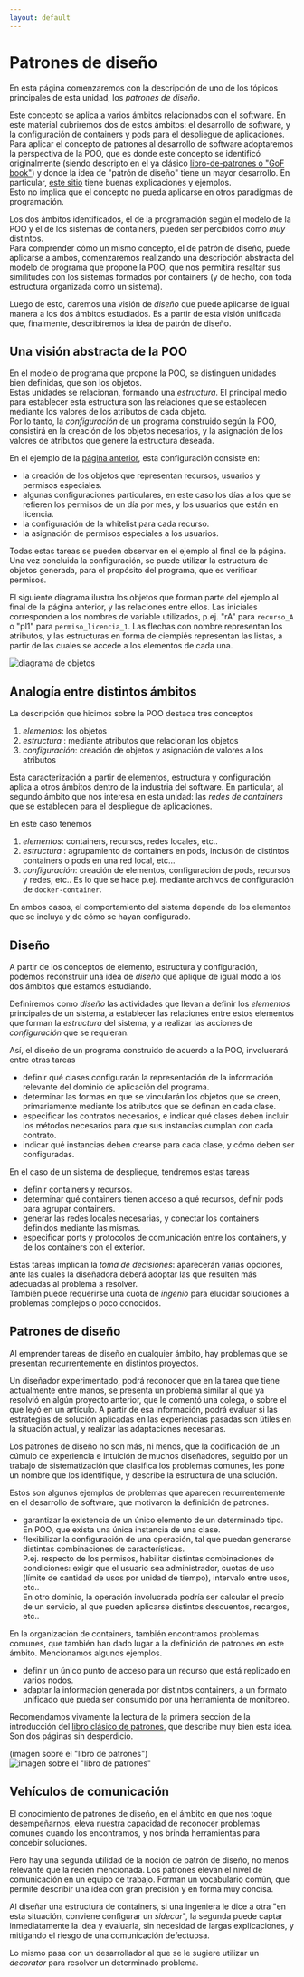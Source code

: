 ```yaml
---
layout: default
---
```


# Patrones de diseño

En esta página comenzaremos con la descripción de uno de los tópicos principales de esta unidad, los _patrones de diseño_.

Este concepto se aplica a varios ámbitos relacionados con el software. En este material cubriremos dos de estos ámbitos: el desarrollo de software, y la configuración de containers y pods para el despliegue de aplicaciones.  
Para aplicar el concepto de patrones al desarrollo de software adoptaremos la perspectiva de la POO, que es donde este concepto se identificó originalmente (siendo descripto en el ya clásico [libro-de-patrones o "GoF book"](https://www.amazon.com/-/es/Erich-Gamma-ebook/dp/B000SEIBB8)) y donde la idea de "patrón de diseño" tiene un mayor desarrollo. En particular, [este sitio](https://refactoring.guru/design-patterns) tiene buenas explicaciones y ejemplos.  
Esto no implica que el concepto no pueda aplicarse en otros paradigmas de programación.

Los dos ámbitos identificados, el de la programación según el modelo de la POO y el de los sistemas de containers, pueden ser percibidos como _muy_ distintos.  
Para comprender cómo un mismo concepto, el de patrón de diseño, puede aplicarse a ambos, comenzaremos realizando una descripción abstracta del modelo de programa que propone la POO, que nos permitirá resaltar sus similitudes con los sistemas formados por  containers (y de hecho, con toda estructura organizada como un sistema).

Luego de esto, daremos una visión de _diseño_ que puede aplicarse de igual manera a los dos ámbitos estudiados. Es a partir de esta visión unificada que, finalmente, describiremos la idea de patrón de diseño.


## Una visión abstracta de la POO
En el modelo de programa que propone la POO, se distinguen unidades bien definidas, que son los objetos.  
Estas unidades se relacionan, formando una _estructura_. El principal medio para establecer esta estructura son las relaciones que se establecen mediante los valores de los atributos de cada objeto.  
Por lo tanto, la _configuración_ de un programa construido según la POO, consistirá en la creación de los objetos necesarios, y la asignación de los valores de atributos que genere la estructura deseada.

En el ejemplo de la [página anterior](./oop-algo-mas.md), esta configuración consiste en:
- la creación de los objetos que representan recursos, usuarios y permisos especiales.
- algunas configuraciones particulares, en este caso los días a los que se refieren los permisos de un día por mes, y los usuarios que están en licencia.
- la configuración de la whitelist para cada recurso.
- la asignación de permisos especiales a los usuarios.

Todas estas tareas se pueden observar en el ejemplo al final de la página. Una vez concluida la configuración, se puede utilizar la estructura de objetos generada, para el propósito del programa, que es verificar permisos. 

El siguiente diagrama ilustra los objetos que forman parte del ejemplo al final de la página anterior, y las relaciones entre ellos. Las iniciales corresponden a los nombres de variable utilizados, p.ej. "rA" para `recurso_A` o "pl1" para `permiso_licencia_1`. Las flechas con nombre representan los atributos, y las estructuras en forma de ciempiés representan las listas, a partir de las cuales se accede a los elementos de cada una.

![diagrama de objetos](./images/permisos-especiales-diagrama.jpg) 


## Analogía entre distintos ámbitos
La descripción que hicimos sobre la POO destaca tres conceptos
1. _elementos_: los objetos
2. _estructura_ : mediante atributos que relacionan los objetos
3. _configuración_: creación de objetos y asignación de valores a los atributos

Esta caracterización a partir de elementos, estructura y configuración aplica a otros ámbitos dentro de la industria del software. En particular, al segundo ámbito que nos interesa en esta unidad: las _redes de containers_ que se establecen para el despliegue de aplicaciones.

En este caso tenemos
1. _elementos_: containers, recursos, redes locales, etc..
2. _estructura_ : agrupamiento de containers en pods, inclusión de distintos containers o pods en una red local, etc...
3. _configuración_: creación de elementos, configuración de pods, recursos y redes, etc.. Es lo que se hace p.ej. mediante archivos de configuración de `docker-container`. 

En ambos casos, el comportamiento del sistema depende de los elementos que se incluya y de cómo se hayan configurado.


## Diseño
A partir de los conceptos de elemento, estructura y configuración, podemos reconstruir una idea de _diseño_ que aplique de igual modo a los dos ámbitos que estamos estudiando.

Definiremos como _diseño_ las actividades que llevan a definir los _elementos_ principales de un sistema, a establecer las relaciones entre estos elementos que forman la _estructura_ del sistema, y a realizar las acciones de _configuración_ que se requieran.

Así, el diseño de un programa construido de acuerdo a la POO, involucrará entre otras tareas
- definir qué clases configurarán la representación de la información relevante del dominio de aplicación del programa.
- determinar las formas en que se vincularán los objetos que se creen, primariamente mediante los atributos que se definan en cada clase.
- especificar los contratos necesarios, e indicar qué clases deben incluir los métodos necesarios para que sus instancias cumplan con cada contrato.
- indicar qué instancias deben crearse para cada clase, y cómo deben ser configuradas.

En el caso de un sistema de despliegue, tendremos estas tareas
- definir containers y recursos.
- determinar qué containers tienen acceso a qué recursos, definir pods para agrupar containers.
- generar las redes locales necesarias, y conectar los containers definidos mediante las mismas.
- especificar ports y protocolos de comunicación entre los containers, y de los containers con el exterior.

Estas tareas implican la _toma de decisiones_: aparecerán varias opciones, ante las cuales la diseñadora deberá adoptar las que resulten más adecuadas al problema a resolver.  
También puede requerirse una cuota de _ingenio_ para elucidar soluciones a problemas complejos o poco conocidos.


## Patrones de diseño
Al emprender tareas de diseño en cualquier ámbito, hay problemas que se presentan recurrentemente en distintos proyectos. 

Un diseñador experimentado, podrá reconocer que en la tarea que tiene actualmente entre manos, se presenta un problema similar al que ya resolvió en algún proyecto anterior, que le comentó una colega, o sobre el que leyó en un artículo. A partir de esa información, podrá evaluar si las estrategias de solución aplicadas en las experiencias pasadas son útiles en la situación actual, y realizar las adaptaciones necesarias.

Los patrones de diseño no son más, ni menos, que la codificación de un cúmulo de experiencia e intuición de muchos diseñadores, seguido por un trabajo de sistematización que clasifica los problemas comunes, les pone un nombre que los identifique, y describe la estructura de una solución.

Estos son algunos ejemplos de problemas que aparecen recurrentemente en el desarrollo de software, que motivaron la definición de patrones.
- garantizar la existencia de un único elemento de un determinado tipo. En POO, que exista una única instancia de una clase.
- flexibilizar la configuración de una operación, tal que puedan generarse distintas combinaciones de características.  
P.ej. respecto de los permisos, habilitar distintas combinaciones de condiciones: exigir que el usuario sea administrador, cuotas de uso (límite de cantidad de usos por unidad de tiempo), intervalo entre usos, etc..  
En otro dominio, la operación involucrada podría ser calcular el precio de un servicio, al que pueden aplicarse distintos descuentos, recargos, etc..

En la organización de containers, también encontramos problemas comunes, que también han dado lugar a la definición de patrones en este ámbito. Mencionamos algunos ejemplos.
- definir un único punto de acceso para un recurso que está replicado en varios nodos.
- adaptar la información generada por distintos containers, a un formato unificado que pueda ser consumido por una herramienta de monitoreo.

Recomendamos vivamente la lectura de la primera sección de la introducción del [libro clásico de patrones](https://www.amazon.com/-/es/Erich-Gamma-ebook/dp/B000SEIBB8), que describe muy bien esta idea. Son dos páginas sin desperdicio.

(imagen sobre el "libro de patrones")  
![imagen sobre el "libro de patrones"](../../images/logoelevate.jpg) 


## Vehículos de comunicación
El conocimiento de patrones de diseño, en el ámbito en que nos toque desempeñarnos, eleva nuestra capacidad de reconocer problemas comunes cuando los encontramos, y nos brinda herramientas para concebir soluciones.

Pero hay una segunda utilidad de la noción de patrón de diseño, no menos relevante que la recién mencionada. 
Los patrones elevan el nivel de comunicación en un equipo de trabajo. Forman un vocabulario común, que permite describir una idea con gran precisión y en forma muy concisa.

Al diseñar una estructura de containers, si una ingeniera le dice a otra "en esta situación, conviene configurar un _sidecar_", la segunda puede captar inmediatamente la idea y evaluarla, sin necesidad de largas explicaciones, y mitigando el riesgo de una comunicación defectuosa.

Lo mismo pasa con un desarrollador al que se le sugiere utilizar un _decorator_ para resolver un determinado problema.

